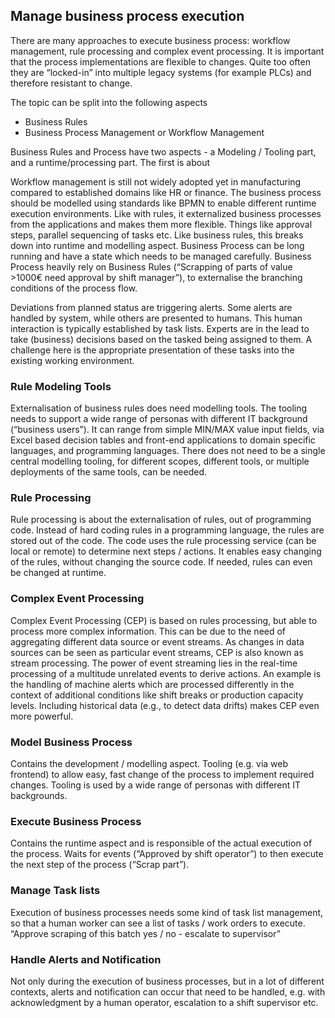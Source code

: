 ## Manage business process execution

There are many approaches to execute business process: workflow
management, rule processing and complex event processing. It is
important that the process implementations are flexible to changes.
Quite too often they are “locked-in” into multiple legacy systems (for
example PLCs) and therefore resistant to change.

The topic can be split into the following aspects
-   Business Rules
-   Business Process Management or Workflow Management

Business Rules and Process have two aspects - a Modeling / Tooling part,
and a runtime/processing part. The first is about

Workflow management is still not widely adopted yet in manufacturing
compared to established domains like HR or finance. The business process
should be modelled using standards like BPMN to enable different runtime
execution environments. Like with rules, it externalized business
processes from the applications and makes them more flexible. Things
like approval steps, parallel sequencing of tasks etc. Like business
rules, this breaks down into runtime and modelling aspect. Business
Process can be long running and have a state which needs to be managed
carefully. Business Process heavily rely on Business Rules (“Scrapping
of parts of value \>1000€ need approval by shift manager”), to
externalise the branching conditions of the process flow.

Deviations from planned status are triggering alerts. Some alerts are
handled by system, while others are presented to humans. This human
interaction is typically established by task lists. Experts are in the
lead to take (business) decisions based on the tasked being assigned to
them. A challenge here is the appropriate presentation of these tasks
into the existing working environment.

### Rule Modeling Tools

Externalisation of business rules does need modelling tools. The tooling
needs to support a wide range of personas with different IT background
(“business users”). It can range from simple MIN/MAX value input fields,
via Excel based decision tables and front-end applications to domain
specific languages, and programming languages. There does not need to be
a single central modelling tooling, for different scopes, different
tools, or multiple deployments of the same tools, can be needed.

### Rule Processing

Rule processing is about the externalisation of rules, out of
programming code. Instead of hard coding rules in a programming
language, the rules are stored out of the code. The code uses the rule
processing service (can be local or remote) to determine next steps /
actions. It enables easy changing of the rules, without changing the
source code. If needed, rules can even be changed at runtime.

### Complex Event Processing

Complex Event Processing (CEP) is based on rules processing, but able to
process more complex information. This can be due to the need of
aggregating different data source or event streams. As changes in data
sources can be seen as particular event streams, CEP is also known as
stream processing. The power of event streaming lies in the real-time
processing of a multitude unrelated events to derive actions. An example
is the handling of machine alerts which are processed differently in the
context of additional conditions like shift breaks or production
capacity levels. Including historical data (e.g., to detect data drifts)
makes CEP even more powerful.

### Model Business Process

Contains the development / modelling aspect. Tooling (e.g. via web
frontend) to allow easy, fast change of the process to implement
required changes. Tooling is used by a wide range of personas with
different IT backgrounds.

### Execute Business Process

Contains the runtime aspect and is responsible of the actual execution
of the process. Waits for events (“Approved by shift operator”) to then
execute the next step of the process (“Scrap part”).

### Manage Task lists

Execution of business processes needs some kind of task list management,
so that a human worker can see a list of tasks / work orders to execute.
“Approve scraping of this batch yes / no - escalate to supervisor”

### Handle Alerts and Notification

Not only during the execution of business processes, but in a lot of
different contexts, alerts and notification can occur that need to be
handled, e.g. with acknowledgment by a human operator, escalation to a
shift supervisor etc.
